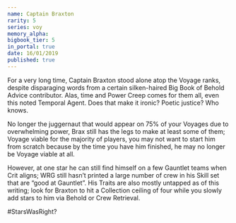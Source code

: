 ```yaml
---
name: Captain Braxton
rarity: 5
series: voy
memory_alpha:
bigbook_tier: 5
in_portal: true
date: 16/01/2019
published: true
---
```


For a very long time, Captain Braxton stood alone atop the Voyage ranks, despite disparaging words from a certain silken-haired Big Book of Behold Advice contributor. Alas, time and Power Creep comes for them all, even this noted Temporal Agent. Does that make it ironic? Poetic justice? Who knows.

No longer the juggernaut that would appear on 75% of your Voyages due to overwhelming power, Brax still has the legs to make at least some of them; Voyage viable for the majority of players, you may not want to start him from scratch because by the time you have him finished, he may no longer be Voyage viable at all.

However, at one star he can still find himself on a few Gauntlet teams when Crit aligns; WRG still hasn’t printed a large number of crew in his Skill set that are “good at Gauntlet”. His Traits are also mostly untapped as of this writing; look for Braxton to hit a Collection ceiling of four while you slowly add stars to him via Behold or Crew Retrieval. 

#StarsWasRight?
